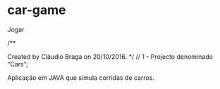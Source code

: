 # car-game
Jogar

/**

Created by Cláudio Braga on 20/10/2016. */
// 1 - Projecto denominado “Cars”;

Aplicação em JAVA que simula corridas de carros.
